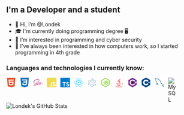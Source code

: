 ## I'm a Developer and a student
- 👋 Hi, I’m @Londek
- 🎓 I'm currently doing programming degree 🖥️
- 👀 I’m interested in programming and cyber security
- 💬 I've always been interested in how computers work, so I started programming in 4th grade

### Languages and technologies I currently know:

<img style="margin-right: 10px;" align="left" alt="HTML5" width="26px" src="https://raw.githubusercontent.com/devicons/devicon/master/icons/html5/html5-plain.svg" />
<img style="margin-right: 10px;" align="left" alt="CSS3" width="26px" src="https://raw.githubusercontent.com/devicons/devicon/master/icons/css3/css3-plain.svg" />
<img style="margin-right: 10px;" align="left" alt="Sass" width="26px" src="https://raw.githubusercontent.com/devicons/devicon/master/icons/sass/sass-original.svg" />
<img style="margin-right: 10px;" align="left" alt="JavaScript" width="26px" src="https://raw.githubusercontent.com/devicons/devicon/master/icons/javascript/javascript-plain.svg" />
<img style="margin-right: 10px;" align="left" alt="TypeScript" width="26px" src="https://raw.githubusercontent.com/devicons/devicon/master/icons/typescript/typescript-plain.svg" />
<img style="margin-right: 10px;" align="left" alt="React" width="26px" src="https://raw.githubusercontent.com/devicons/devicon/master/icons/react/react-original.svg" />
<img style="margin-right: 10px;" align="left" alt="Electron" width="26px" src="https://raw.githubusercontent.com/devicons/devicon/master/icons/electron/electron-original.svg" />
<img style="margin-right: 10px;" align="left" alt="Node.js" width="26px" src="https://raw.githubusercontent.com/devicons/devicon/master/icons/nodejs/nodejs-plain.svg" />
<img style="margin-right: 10px;" align="left" alt="Java" width="26px" src="https://raw.githubusercontent.com/devicons/devicon/master/icons/java/java-plain.svg" />
<img style="margin-right: 10px;" align="left" alt="C#" width="26px" src="https://raw.githubusercontent.com/devicons/devicon/master/icons/csharp/csharp-plain.svg" />
<img style="margin-right: 10px;" align="left" alt="C++" width="26px" src="https://raw.githubusercontent.com/devicons/devicon/master/icons/cplusplus/cplusplus-plain.svg" />
<img style="margin-right: 10px;" align="left" alt="MySQL" width="26px" src="https://raw.githubusercontent.com/devicons/devicon/master/icons/mysql/mysql-plain.svg" />
<img style="margin-right: 10px;" align="left" alt="MySQL" width="26px" src="https://raw.githubusercontent.com/devicons/devicon/master/icons/golang/golang-plain.svg" />
<br />
<br />

<img align="left" alt="Londek's GitHub Stats" src="https://github-readme-stats.vercel.app/api?username=londek&show_icons=true&theme=dracula" />
